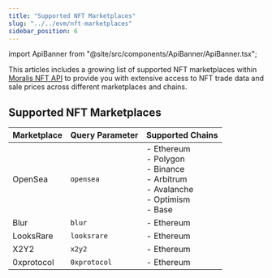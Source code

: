 ```yaml
---
title: "Supported NFT Marketplaces"
slug: "../../evm/nft-marketplaces"
sidebar_position: 6
---
```


import ApiBanner from "@site/src/components/ApiBanner/ApiBanner.tsx";

This articles includes a growing list of supported NFT marketplaces within [Moralis NFT API](/web3-data-api/evm/reference/nft-api) to provide you with extensive access to NFT trade data and sale prices across different marketplaces and chains.

## Supported NFT Marketplaces

| Marketplace | Query Parameter | Supported Chains                                                                                      |
| ----------- | --------------- | ----------------------------------------------------------------------------------------------------- |
| OpenSea     | `opensea`       | - Ethereum <br/>- Polygon <br/>- Binance <br/>- Arbitrum <br/>- Avalanche <br/>- Optimism <br/>- Base |
| Blur        | `blur`          | - Ethereum                                                                                            |
| LooksRare   | `looksrare`     | - Ethereum                                                                                            |
| X2Y2        | `x2y2`          | - Ethereum                                                                                            |
| 0xprotocol  | `0xprotocol`    | - Ethereum                                                                                            |
